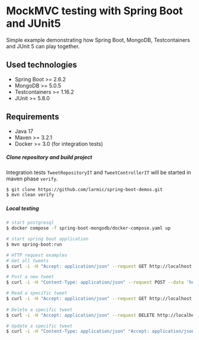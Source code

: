 # MockMVC testing with Spring Boot and JUnit5

Simple example demonstrating how Spring Boot, MongoDB, Testcontainers and JUnit 5 can play together.

## Used technologies

* Spring Boot >= 2.6.2
* MongoDB >= 5.0.5
* Testcontainers >= 1.16.2
* JUnit >= 5.8.0

## Requirements

* Java 17
* Maven >= 3.2.1
* Docker >= 3.0 (for integration tests)

##### Clone repository and build project

Integration tests ```TweetRepositoryIT``` and ```TweetControllerIT``` will be started in maven phase ```verify```.

```sh
$ git clone https://github.com/larmic/spring-boot-demos.git
$ mvn clean verify
```

##### Local testing

```sh
# start postgresql
$ docker compose -f spring-boot-mongodb/docker-compose.yaml up

# start spring boot application
$ mvn spring-boot:run

# HTTP request examples
# Get all tweets
$ curl -i -H "Accept: application/json" --request GET http://localhost:8080/

# Post a new tweet
$ curl -i -H "Content-Type: application/json" --request POST --data 'hello, this is a tweet!' http://localhost:8080/

# Read a specific tweet     
$ curl -i -H "Accept: application/json" --request GET http://localhost:8080/{tweet-id}      
 
# Delete a specific tweet
$ curl -i -H "Accept: application/json" --request DELETE http://localhost:8080/{tweet-id}

# Update a specific tweet    
$ curl -i -H "Content-Type: application/json" "Accept: application/json" --request PUT --data 'hello, this is a changed tweet!' http://localhost:8080/{tweet-id}        
```
